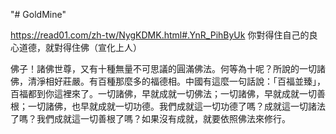 "# GoldMine" 

https://read01.com/zh-tw/NygKDMK.html#.YnR_PihByUk
你對得住自己的良心道德，就對得住佛（宣化上人）

佛子！諸佛世尊，又有十種無量不可思議的圓滿佛法。何等為十呢？所說的一切諸佛，清淨相好莊嚴。有百種那麼多的福德相。中國有這麼一句話說：「百福並臻」，百福都到你這裡來了。一切諸佛，早就成就一切佛法；一切諸佛，早就成就一切善根；一切諸佛，也早就成就一切功德。我們成就這一切功德了嗎？成就這一切諸法了嗎？我們成就這一切善根了嗎？如果沒有成就，就要依照佛法來修行。